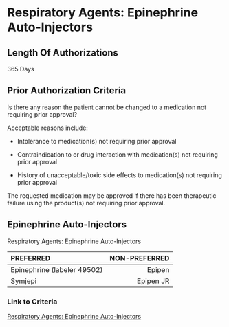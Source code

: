 # Respiratory Agents: Epinephrine Auto-Injectors

## Length Of Authorizations

365 Days

## Prior Authorization Criteria

Is there any reason the patient cannot be changed to a medication not requiring prior approval?

Acceptable reasons include:

- Intolerance to medication(s) not requiring prior approval

- Contraindication to or drug interaction with medication(s) not requiring prior approval

- History of unacceptable/toxic side effects to medication(s) not requiring prior approval

The requested medication may be approved if there has been therapeutic failure using the product(s) not requiring prior approval.

## Epinephrine Auto-Injectors

Respiratory Agents: Epinephrine Auto-Injectors

| PREFERRED | NON-PREFERRED |
| :--- | ---: |
| Epinephrine (labeler 49502) | Epipen    |
| Symjepi                     | Epipen JR |

### Link to Criteria

[Respiratory Agents: Epinephrine Auto-Injectors](https://pharmacy.medicaid.ohio.gov/sites/default/files/20220415_UPDL_Criteria_FINAL_.pdf#page=89)
